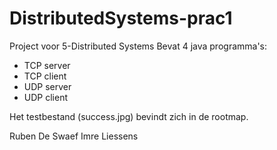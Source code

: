 # DistributedSystems-prac1
Project voor 5-Distributed Systems
Bevat 4 java programma's:
* TCP server
* TCP client
* UDP server
* UDP client

Het testbestand (success.jpg) bevindt zich in de rootmap.

Ruben De Swaef
Imre Liessens
